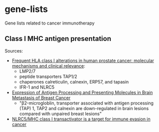 # gene-lists
Gene lists related to cancer immunotherapy

## Class I MHC antigen presentation

Sources:

* [Frequent HLA class I alterations in human prostate cancer: molecular mechanisms and clinical relevance](https://link.springer.com/article/10.1007/s00262-015-1774-5):
    * LMP2/7
    * peptide transporters TAP1/2
    * chaperones calreticulin, calnexin, ERP57, and tapasin
    * IFR-1 and NLRC5
* [Expression of Antigen Processing and Presenting Molecules in Brain Metastasis of Breast Cancer](https://www.ncbi.nlm.nih.gov/pmc/articles/PMC3365630/)
    * "β2-microgloblin, transporter associated with antigen processing (TAP) 1, TAP2 and calnexin are down-regulated in brain lesions compared with unpaired breast lesions"
* [NLRC5/MHC class I transactivator is a target for immune evasion in cancer](http://www.pnas.org/content/early/2016/05/05/1602069113.short)
